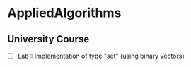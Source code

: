 # AppliedAlgorithms
## University Course
- [ ] Lab1: Implementation of type "set" (using binary vectors)
